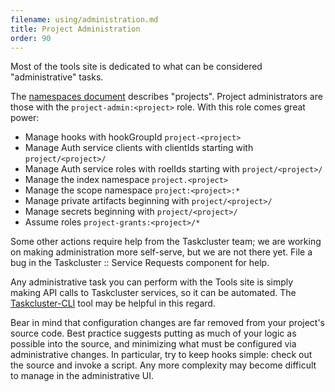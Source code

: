 ```yaml
---
filename: using/administration.md
title: Project Administration
order: 90
---
```


Most of the tools site is dedicated to what can be considered "administrative"
tasks.

The [namespaces document](/docs/manual/using/namespaces) describes "projects".
Project administrators are those with the `project-admin:<project>` role. With
this role comes great power:

 * Manage hooks with hookGroupId `project-<project>`
 * Manage Auth service clients with clientIds starting with `project/<project>/`
 * Manage Auth service roles with roelIds starting with `project/<project>/`
 * Manage the index namespace `project.<project>`
 * Manage the scope namespace `project:<project>:*`
 * Manage private artifacts beginning with `project/<project>/`
 * Manage secrets beginning with `project/<project>/`
 * Assume roles `project-grants:<project>/*`

Some other actions require help from the Taskcluster team; we are working on
making administration more self-serve, but we are not there yet. File a bug in
the Taskcluster :: Service Requests component for help.

Any administrative task you can perform with the Tools site is simply making
API calls to Taskcluster services, so it can be automated.  The
[Taskcluster-CLI](https://github.com/taskcluster/taskcluster-cli) tool may be
helpful in this regard.

Bear in mind that configuration changes are far removed from your project's
source code. Best practice suggests putting as much of your logic as possible
into the source, and minimizing what must be configured via administrative
changes. In particular, try to keep hooks simple: check out the source and
invoke a script. Any more complexity may become difficult to manage in the
administrative UI.

